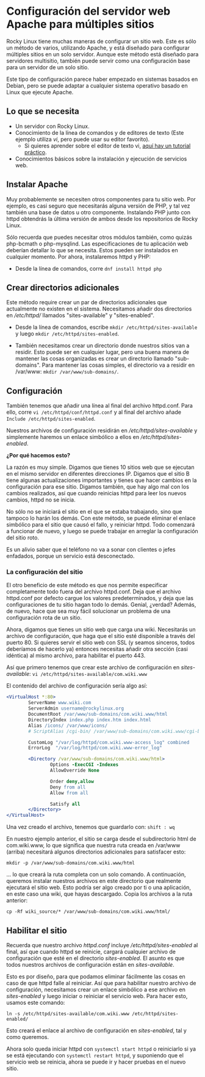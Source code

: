 # Configuración del servidor web Apache para múltiples sitios

Rocky Linux tiene muchas maneras de configurar un sitio web. Este es sólo un método de varios, utilizando Apache, y está diseñado para configurar múltiples sitios en un solo servidor. Aunque este método está diseñado para servidores multisitio, también puede servir como una configuración base para un servidor de un solo sitio.  

Este tipo de configuración parece haber empezado en sistemas basados en Debian, pero se puede adaptar a cualquier sistema operativo basado en Linux que ejecute Apache.

## Lo que se necesita

* Un servidor con Rocky Linux.
* Conocimiento de la línea de comandos y de editores de texto (Este ejemplo utiliza *vi*, pero puede usar su editor favorito).
    * Si quieres aprender sobre el editor de texto vi, [aquí hay un tutorial práctico](https://www.tutorialspoint.com/unix/unix-vi-editor.htm).
* Conocimientos básicos sobre la instalación y ejecución de servicios web.

## Instalar Apache

Muy probablemente se necesiten otros componentes para tu sitio web. Por ejemplo, es casi seguro que necesitarás alguna versión de PHP, y tal vez también una base de datos u otro componente. Instalando PHP junto con httpd obtendrás la última versión de ambos desde los repositorios de Rocky Linux.

Sólo recuerda que puedes necesitar otros módulos también, como quizás php-bcmath o php-mysqlind. Las especificaciones de tu aplicación web deberían detallar lo que se necesita. Estos pueden ser instalados en cualquier momento. Por ahora, instalaremos httpd y PHP:

* Desde la línea de comandos, corre `dnf install httpd php`

## Crear directorios adicionales

Este método require crear un par de directorios adicionales que actualmente no existen en el sistema. Necesitamos añadir dos directorios en */etc/httpd/* llamados "sites-available" y "sites-enabled".

* Desde la línea de comandos, escribe `mkdir /etc/httpd/sites-available` y luego `mkdir /etc/httpd/sites-enabled`.

* También necesitamos crear un directorio donde nuestros sitios van a residir. Esto puede ser en cualquier lugar, pero una buena manera de mantener las cosas organizadas es crear un directorio llamado "sub-domains". Para mantener las cosas simples, el directorio va a residir en /var/www: `mkdir /var/www/sub-domains/`.

## Configuración

También tenemos que añadir una línea al final del archivo httpd.conf. Para ello, corre `vi /etc/httpd/conf/httpd.conf` y al final del archivo añade `Include /etc/httpd/sites-enabled`.

Nuestros archivos de configuración residirán en */etc/httpd/sites-available* y simplemente haremos un enlace simbólico a ellos en */etc/httpd/sites-enabled*.

**¿Por qué hacemos esto?**

La razón es muy simple. Digamos que tienes 10 sitios web que se ejecutan en el mismo servidor en diferentes direcciones IP. Digamos que el sitio B tiene algunas actualizaciones importantes y tienes que hacer cambios en la configuración para ese sitio. Digamos también, que hay algo mal con los cambios realizados, así que cuando reinicias httpd para leer los nuevos cambios, httpd no se inicia.

No sólo no se iniciará el sitio en el que se estaba trabajando, sino que tampoco lo harán los demás. Con este método, se puede eliminar el enlace simbólico para el sitio que causó el fallo, y reiniciar httpd. Todo comenzará a funcionar de nuevo, y luego se puede trabajar en arreglar la configuración del sitio roto.

Es un alivio saber que el teléfono no va a sonar con clientes o jefes enfadados, porque un servicio está desconectado.

### La configuración del sitio

El otro beneficio de este método es que nos permite especificar completamente todo fuera del archivo httpd.conf. Deja que el archivo httpd.conf por defecto cargue los valores predeterminados, y deja que las configuraciones de tu sitio hagan todo lo demás. Genial, ¿verdad? Además, de nuevo, hace que sea muy fácil solucionar un problema de una configuración rota de un sitio.

Ahora, digamos que tienes un sitio web que carga una wiki. Necesitarás un archivo de configuración, que haga que el sitio esté disponible a través del puerto 80. Si quieres servir el sitio web con SSL (y seamos sinceros, todos deberíamos de hacerlo ya) entonces necesitas añadir otra sección (casi idéntica) al mismo archivo, para habilitar el puerto 443.

Así que primero tenemos que crear este archivo de configuración en *sites-available*: `vi /etc/httpd/sites-available/com.wiki.www`

El contenido del archivo de configuración sería algo así:

```apache
<VirtualHost *:80>
        ServerName www.wiki.com 
        ServerAdmin username@rockylinux.org
        DocumentRoot /var/www/sub-domains/com.wiki.www/html
        DirectoryIndex index.php index.htm index.html
        Alias /icons/ /var/www/icons/
        # ScriptAlias /cgi-bin/ /var/www/sub-domains/com.wiki.www/cgi-bin/

        CustomLog "/var/log/httpd/com.wiki.www-access_log" combined
        ErrorLog  "/var/log/httpd/com.wiki.www-error_log"

        <Directory /var/www/sub-domains/com.wiki.www/html>
                Options -ExecCGI -Indexes
                AllowOverride None

                Order deny,allow
                Deny from all
                Allow from all

                Satisfy all
        </Directory>
</VirtualHost>
```

Una vez creado el archivo, tenemos que guardarlo con: `shift : wq`

En nuestro ejemplo anterior, el sitio se carga desde el subdirectorio html de com.wiki.www, lo que significa que nuestra ruta creada en /var/www (arriba) necesitará algunos directorios adicionales para satisfacer esto:

`mkdir -p /var/www/sub-domains/com.wiki.www/html`

... lo que creará la ruta completa con un solo comando. A continuación, queremos instalar nuestros archivos en este directorio que realmente ejecutará el sitio web. Esto podría ser algo creado por ti o una aplicación, en este caso una wiki, que hayas descargado. Copia los archivos a la ruta anterior:

`cp -Rf wiki_source/* /var/www/sub-domains/com.wiki.www/html/`

## Habilitar el sitio

Recuerda que nuestro archivo *httpd.conf* incluye */etc/httpd/sites-enabled* al final, así que cuando httpd se reinicie, cargará cualquier archivo de configuración que esté en el directorio *sites-enabled*. El asunto es que todos nuestros archivos de configuración están en *sites-available*.

Esto es por diseño, para que podamos eliminar fácilmente las cosas en caso de que httpd falle al reiniciar. Así que para habilitar nuestro archivo de configuración, necesitamos crear un enlace simbólico a ese archivo en *sites-enabled* y luego iniciar o reiniciar el servicio web. Para hacer esto, usamos este comando:

`ln -s /etc/httpd/sites-available/com.wiki.www /etc/httpd/sites-enabled/`

Esto creará el enlace al archivo de configuración en *sites-enabled*, tal y como queremos.

Ahora solo queda iniciar httpd con `systemctl start httpd` o reiniciarlo si ya se está ejecutando con `systemctl restart httpd`, y suponiendo que el servicio web se reinicia, ahora se puede ir y hacer pruebas en el nuevo sitio.
